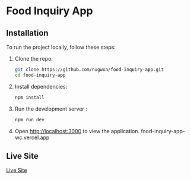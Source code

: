 # Food Inquiry App

## Installation

To run the project locally, follow these steps:

1. Clone the repo:

   ```bash
   git clone https://github.com/nugwxa/food-inquiry-app.git
   cd food-inquiry-app
   ```

2. Install dependencies:

   ```bash
   npm install
   ```

3. Run the development server :

   ```bash
   npm run dev
   ```

4. Open [http://localhost:3000](http://localhost:3000) to view the application.
   food-inquiry-app-wc.vercel.app

## Live Site

[Live Site](https://food-inquiry-app-wc.vercel.app/)
